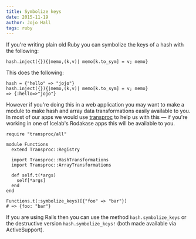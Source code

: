 ```yaml
---
title: Symbolize keys
date: 2015-11-19
author: Jojo Hall
tags: ruby
---
```


If you're writing plain old Ruby you can symbolize the keys of a hash with the following:

`hash.inject({}){|memo,(k,v)| memo[k.to_sym] = v; memo}`

This does the following:

```
hash = {"hello" => "jojo"}
hash.inject({}){|memo,(k,v)| memo[k.to_sym] = v; memo}
=> {:hello=>"jojo"}
```

However if you're doing this in a web application you may want to make a module to make hash and array data transformations easily available to you. In most of our apps we would use [transproc](https://github.com/solnic/transproc) to help us with this — if you're working in one of Icelab's Rodakase apps this will be available to you.

```
require "transproc/all"

module Functions
  extend Transproc::Registry

  import Transproc::HashTransformations
  import Transproc::ArrayTransformations

  def self.t(*args)
    self[*args]
  end
end

Functions.t(:symbolize_keys)[{"foo" => "bar"}]
# => {foo: "bar"}
```

If you are using Rails then you can use the method `hash.symbolize_keys` or the destructive version `hash.symbolize_keys!`
(both made available via ActiveSupport).
